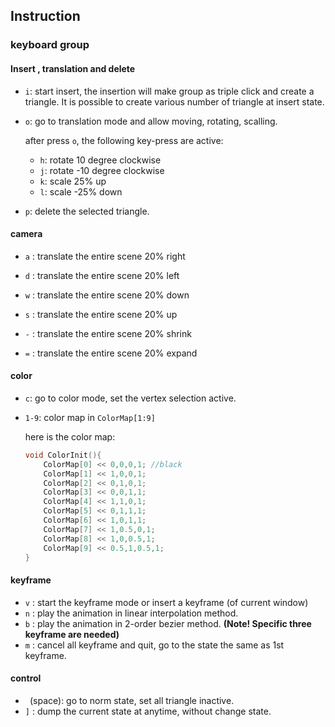 ## Instruction

### keyboard group

#### Insert , translation and delete

- ``i``: start insert, the insertion will make group as triple click and create a triangle. It is possible to create various number of triangle at insert state.

- ``o``: go to translation mode and allow moving, rotating, scalling.

  after press ``o``, the following key-press are active: 

  - ``h``: rotate 10 degree clockwise
  - ``j``: rotate -10 degree clockwise
  - ``k``: scale 25% up
  - ``l``: scale -25% down

- ``p``: delete the selected triangle.

#### camera

- ``a`` : translate the entire scene 20% right

- ``d`` : translate the entire scene 20% left
- ``w`` : translate the entire scene 20% down
- ``s`` : translate the entire scene 20% up
- ``-`` : translate the entire scene 20% shrink
- ``=`` : translate the entire scene 20% expand

#### color

- ``c``:  go to color mode, set the vertex selection active.

- ``1-9``: color map in ``ColorMap[1:9] ``

  here is the color map: 

  ```c++
  void ColorInit(){
      ColorMap[0] << 0,0,0,1; //black
      ColorMap[1] << 1,0,0,1;
      ColorMap[2] << 0,1,0,1;
      ColorMap[3] << 0,0,1,1;
      ColorMap[4] << 1,1,0,1;
      ColorMap[5] << 0,1,1,1;
      ColorMap[6] << 1,0,1,1;
      ColorMap[7] << 1,0.5,0,1;
      ColorMap[8] << 1,0,0.5,1;
      ColorMap[9] << 0.5,1,0.5,1;
  }
  ```

  

#### keyframe

- ``v`` : start the keyframe mode or insert a keyframe (of current window)
- ``n`` : play the animation in linear interpolation method.
- ``b`` : play the animation in 2-order bezier method. **(Note! Specific three keyframe are needed)**
- ``m`` : cancel all keyframe and quit, go to the state the same as 1st keyframe.

#### control

- `` ``(space): go to norm state, set all triangle inactive.
- ``]`` : dump the current state at anytime, without change state.



